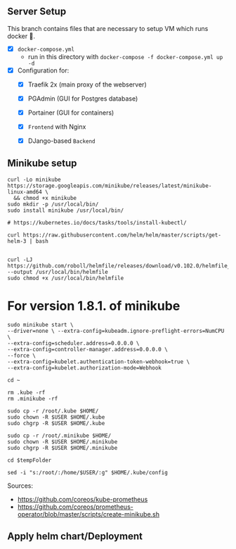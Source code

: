## Server Setup

This branch contains files that are necessary to setup VM which runs docker 🐋.

  - [x] `docker-compose.yml`
    - run in this directory with `docker-compose -f docker-compose.yml up -d`
  - [x] Configuration for:
    - [x] Traefik 2x (main proxy of the webserver)
    - [x] PGAdmin (GUI for Postgres database)
    - [x] Portainer (GUI for containers)
    - [x] `Frontend` with Nginx
    - [x] DJango-based `Backend`


## Minikube setup

```
curl -Lo minikube https://storage.googleapis.com/minikube/releases/latest/minikube-linux-amd64 \
  && chmod +x minikube
sudo mkdir -p /usr/local/bin/
sudo install minikube /usr/local/bin/

# https://kubernetes.io/docs/tasks/tools/install-kubectl/

curl https://raw.githubusercontent.com/helm/helm/master/scripts/get-helm-3 | bash


curl -LJ https://github.com/roboll/helmfile/releases/download/v0.102.0/helmfile_linux_amd64 --output /usr/local/bin/helmfile
sudo chmod +x /usr/local/bin/helmfile

```

# For version 1.8.1. of minikube

```
sudo minikube start \
--driver=none \ --extra-config=kubeadm.ignore-preflight-errors=NumCPU \
--extra-config=scheduler.address=0.0.0.0 \
--extra-config=controller-manager.address=0.0.0.0 \
--force \
--extra-config=kubelet.authentication-token-webhook=true \
--extra-config=kubelet.authorization-mode=Webhook

cd ~

rm .kube -rf
rm .minikube -rf

sudo cp -r /root/.kube $HOME/
sudo chown -R $USER $HOME/.kube
sudo chgrp -R $USER $HOME/.kube

sudo cp -r /root/.minikube $HOME/
sudo chown -R $USER $HOME/.minikube
sudo chgrp -R $USER $HOME/.minikube

cd $tempFolder

sed -i "s:/root/:/home/$USER/:g" $HOME/.kube/config
```

Sources:

- <https://github.com/coreos/kube-prometheus>
- <https://github.com/coreos/prometheus-operator/blob/master/scripts/create-minikube.sh>

## Apply helm chart/Deployment


```

```



